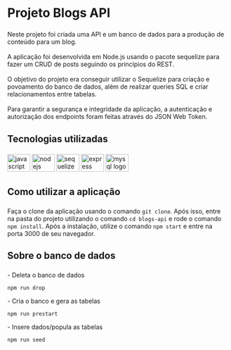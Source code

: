 <h1 align="left">Projeto Blogs API</h1>

###

<p align="left">Neste projeto  foi criada uma API e um banco de dados para a produção de conteúdo para um blog.<br><br>A  aplicação foi desenvolvida em Node.js usando o pacote sequelize para fazer um CRUD de posts seguindo os princípios do REST.<br><br>O objetivo do projeto era conseguir utilizar o Sequelize para criação e povoamento do banco de dados, além de realizar queries SQL e criar relacionamentos entre tabelas.<br><br>Para garantir a segurança e integridade da aplicação, a autenticação e autorização dos endpoints foram feitas através do JSON Web Token.</p>

###

<h2 align="left">Tecnologias utilizadas</h2>

###

<div align="left">
  <img src="https://cdn.jsdelivr.net/gh/devicons/devicon/icons/javascript/javascript-original.svg" height="40" width="52" alt="javascript logo"  />
  <img src="https://cdn.jsdelivr.net/gh/devicons/devicon/icons/nodejs/nodejs-original.svg" height="40" width="52" alt="nodejs logo"  />
  <img src="https://cdn.jsdelivr.net/gh/devicons/devicon/icons/sequelize/sequelize-original.svg" height="40" width="52" alt="sequelize logo"  />
  <img src="https://cdn.jsdelivr.net/gh/devicons/devicon/icons/express/express-original.svg" height="40" width="52" alt="express logo"  />
  <img src="https://cdn.jsdelivr.net/gh/devicons/devicon/icons/mysql/mysql-original.svg" height="40" width="52" alt="mysql logo"  />
</div>

###

<h2 align="left">Como utilizar a aplicação</h2>

###

Faça o clone da aplicação usando o comando `git clone`. Após isso, entre na pasta do projeto utilizando o comando `cd blogs-api` e rode o comando `npm install`. Após a instalação, utilize o comando `npm start` e entre na porta 3000 de seu navegador.

###

<h2 align="left">Sobre o banco de dados</h2>

###

<p align="left">- Deleta o banco de dados</p>

`npm run drop`

<p align="left">- Cria o banco e gera as tabelas</p>

`npm run prestart`

<p align="left">- Insere dados/popula as tabelas</p>

`npm run seed`

###
